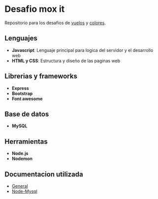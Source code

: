 # Desafio mox it

Repositorio para los desafios de [vuelos](https://github.com/cbrss/desafio-mox/tree/main/vuelos) y [colores](https://github.com/cbrss/desafio-mox/tree/main/colores).

## Lenguajes

-   **Javascript**: Lenguaje principal para logica del servidor y el desarrollo web
-   **HTML y CSS**: Estructura y diseño de las paginas web

## Librerias y frameworks

-   **Express**
-   **Bootstrap**
-   **Font awesome**

## Base de datos

-   **MySQL**

## Herramientas

-   **Node.js**
-   **Nodemon**

## Documentacion utilizada

-   [General](https://stackoverflow.com/)
-   [Node-Mysql](https://www.w3schools.com/nodejs/nodejs_mysql.asp)

